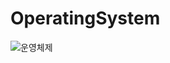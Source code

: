 # OperatingSystem
![운영체제](https://user-images.githubusercontent.com/74444856/226512428-14a35935-9420-44f1-a615-64c2dbd2e68c.jpg)
